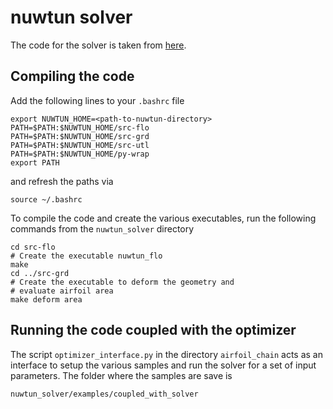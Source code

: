 # nuwtun solver
The code for the solver is taken from [here](https://bitbucket.org/cpraveen/nuwtun/src/master/).

## Compiling the code

Add the following lines to your `.bashrc` file

	export NUWTUN_HOME=<path-to-nuwtun-directory>
	PATH=$PATH:$NUWTUN_HOME/src-flo
	PATH=$PATH:$NUWTUN_HOME/src-grd
	PATH=$PATH:$NUWTUN_HOME/src-utl
	PATH=$PATH:$NUWTUN_HOME/py-wrap
	export PATH

	
and refresh the paths via 

	source ~/.bashrc
   
To compile the code and create the various executables, run the following commands from the `nuwtun_solver` directory

	cd src-flo
	# Create the executable nuwtun_flo
	make  
	cd ../src-grd
	# Create the executable to deform the geometry and 
	# evaluate airfoil area
	make deform area

## Running the code coupled with the optimizer

The script `optimizer_interface.py` in the directory `airfoil_chain` acts as an interface to setup the various samples and run the solver for a set of input parameters. The folder where the samples are save is 

	nuwtun_solver/examples/coupled_with_solver

